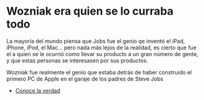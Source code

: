 # Wozniak era quien se lo curraba todo

La mayoría del mundo piensa que Jobs fue el genio qe inventó el iPad, iPhone, iPod, el Mac... pero nada más lejos de la realidad, es cierto que fue el a quien se le ocurrió como llevar su producto a un gran número de gente, y que estas personas se interesasen por sus productos.

Wozniak fue realmente el genio que estaba detrás de haber construido el primero PC de Apple en el garaje de los padres de Steve Jobs

* [Conoce la verdad](https://github.com/scuestam/pruebagit/edit/master/fin.md)
